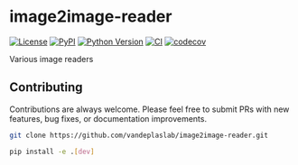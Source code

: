 # image2image-reader

[![License](https://img.shields.io/pypi/l/image2image-reader.svg?color=green)](https://github.com/vandeplaslab/image2image-reader/raw/main/LICENSE)
[![PyPI](https://img.shields.io/pypi/v/image2image-reader.svg?color=green)](https://pypi.org/project/image2image-reader)
[![Python Version](https://img.shields.io/pypi/pyversions/image2image-reader.svg?color=green)](https://python.org)
[![CI](https://github.com/vandeplaslab/image2image-reader/actions/workflows/ci.yml/badge.svg)](https://github.com/vandeplaslab/image2image-reader/actions/workflows/ci.yml)
[![codecov](https://codecov.io/gh/vandeplaslab/image2image-reader/branch/main/graph/badge.svg)](https://codecov.io/gh/vandeplaslab/image2image-reader)

Various image readers

## Contributing

Contributions are always welcome. Please feel free to submit PRs with new features, bug fixes, or documentation improvements.

```bash
git clone https://github.com/vandeplaslab/image2image-reader.git

pip install -e .[dev]
```